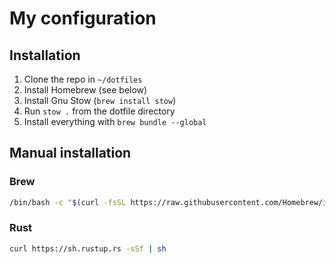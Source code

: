 # My configuration

## Installation

1. Clone the repo in `~/dotfiles`
2. Install Homebrew (see below)
3. Install Gnu Stow (`brew install stow`)
4. Run `stow .` from the dotfile directory
5. Install everything with `brew bundle --global`

## Manual installation

### Brew

```sh
/bin/bash -c "$(curl -fsSL https://raw.githubusercontent.com/Homebrew/install/HEAD/install.sh)"
```

### Rust

```sh
curl https://sh.rustup.rs -sSf | sh
```

